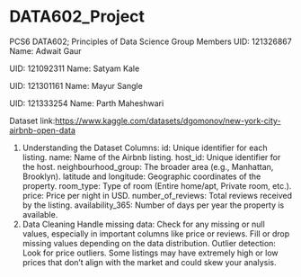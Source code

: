 # DATA602_Project

PCS6 DATA602; Principles of Data Science
Group Members 
UID: 121326867 Name: Adwait Gaur 

UID: 121092311 Name: Satyam Kale

UID: 121301161 Name: Mayur Sangle 

UID: 121333254 Name: Parth Maheshwari

Dataset link:https://www.kaggle.com/datasets/dgomonov/new-york-city-airbnb-open-data

1. Understanding the Dataset
Columns:
id: Unique identifier for each listing.
name: Name of the Airbnb listing.
host_id: Unique identifier for the host.
neighbourhood_group: The broader area (e.g., Manhattan, Brooklyn).
latitude and longitude: Geographic coordinates of the property.
room_type: Type of room (Entire home/apt, Private room, etc.).
price: Price per night in USD.
number_of_reviews: Total reviews received by the listing.
availability_365: Number of days per year the property is available.
2. Data Cleaning
Handle missing data: Check for any missing or null values, especially in important columns like price or reviews. Fill or drop missing values depending on the data distribution.
Outlier detection: Look for price outliers. Some listings may have extremely high or low prices that don’t align with the market and could skew your analysis.


